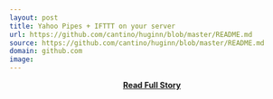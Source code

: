 ```yaml
---
layout: post
title: Yahoo Pipes + IFTTT on your server
url: https://github.com/cantino/huginn/blob/master/README.md
source: https://github.com/cantino/huginn/blob/master/README.md
domain: github.com
image: 
---
```


<p></p>
<center><p><a href="https://github.com/cantino/huginn/blob/master/README.md" style='padding:25px; font-sze:18px; font-weight: bold;'>Read Full Story</a></p></center>

